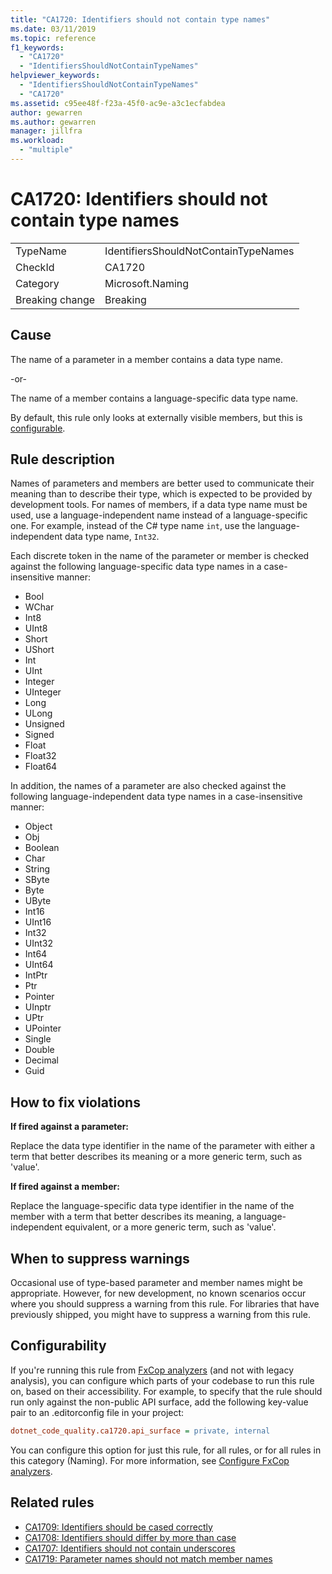 ```yaml
---
title: "CA1720: Identifiers should not contain type names"
ms.date: 03/11/2019
ms.topic: reference
f1_keywords:
  - "CA1720"
  - "IdentifiersShouldNotContainTypeNames"
helpviewer_keywords:
  - "IdentifiersShouldNotContainTypeNames"
  - "CA1720"
ms.assetid: c95ee48f-f23a-45f0-ac9e-a3c1ecfabdea
author: gewarren
ms.author: gewarren
manager: jillfra
ms.workload:
  - "multiple"
---
```

# CA1720: Identifiers should not contain type names

|||
|-|-|
|TypeName|IdentifiersShouldNotContainTypeNames|
|CheckId|CA1720|
|Category|Microsoft.Naming|
|Breaking change|Breaking|

## Cause

The name of a parameter in a member contains a data type name.

-or-

The name of a member contains a language-specific data type name.

By default, this rule only looks at externally visible members, but this is [configurable](#configurability).

## Rule description

Names of parameters and members are better used to communicate their meaning than to describe their type, which is expected to be provided by development tools. For names of members, if a data type name must be used, use a language-independent name instead of a language-specific one. For example, instead of the C# type name `int`, use the language-independent data type name, `Int32`.

Each discrete token in the name of the parameter or member is checked against the following language-specific data type names in a case-insensitive manner:

- Bool
- WChar
- Int8
- UInt8
- Short
- UShort
- Int
- UInt
- Integer
- UInteger
- Long
- ULong
- Unsigned
- Signed
- Float
- Float32
- Float64

In addition, the names of a parameter are also checked against the following language-independent data type names in a case-insensitive manner:

- Object
- Obj
- Boolean
- Char
- String
- SByte
- Byte
- UByte
- Int16
- UInt16
- Int32
- UInt32
- Int64
- UInt64
- IntPtr
- Ptr
- Pointer
- UInptr
- UPtr
- UPointer
- Single
- Double
- Decimal
- Guid

## How to fix violations

**If fired against a parameter:**

Replace the data type identifier in the name of the parameter with either a term that better describes its meaning or a more generic term, such as 'value'.

**If fired against a member:**

Replace the language-specific data type identifier in the name of the member with a term that better describes its meaning, a language-independent equivalent, or a more generic term, such as 'value'.

## When to suppress warnings

Occasional use of type-based parameter and member names might be appropriate. However, for new development, no known scenarios occur where you should suppress a warning from this rule. For libraries that have previously shipped, you might have to suppress a warning from this rule.

## Configurability

If you're running this rule from [FxCop analyzers](install-fxcop-analyzers.md) (and not with legacy analysis), you can configure which parts of your codebase to run this rule on, based on their accessibility. For example, to specify that the rule should run only against the non-public API surface, add the following key-value pair to an .editorconfig file in your project:

```ini
dotnet_code_quality.ca1720.api_surface = private, internal
```

You can configure this option for just this rule, for all rules, or for all rules in this category (Naming). For more information, see [Configure FxCop analyzers](configure-fxcop-analyzers.md).

## Related rules

- [CA1709: Identifiers should be cased correctly](../code-quality/ca1709.md)
- [CA1708: Identifiers should differ by more than case](../code-quality/ca1708.md)
- [CA1707: Identifiers should not contain underscores](../code-quality/ca1707.md)
- [CA1719: Parameter names should not match member names](../code-quality/ca1719.md)

